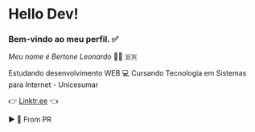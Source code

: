 # Hello Dev!
### Bem-vindo ao meu perfil. ✅
 *Meu nome é Bertone Leonardo* 🧑🏼 🇧🇷
 
 Estudando desenvolvimento WEB 💻
 Cursando Tecnologia em Sistemas para Internet - Unicesumar
 
👉 [Linktr.ee]([https://linktr.ee/bertoneleonardo](https://linktr.ee/bertoneleonardo)) 👈

▶ 📍 From PR <br>
